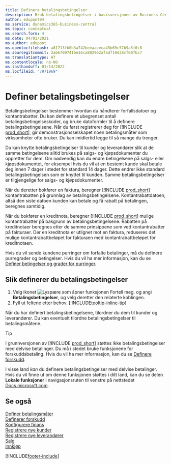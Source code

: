 ```yaml
---
title: Definere betalingsbetingelser
description: Bruk betalingsbetingelser i basisversjonen av Business Central til å håndtere forfallsdatoer og kontantrabatter.
author: edupont04
ms.service: dynamics365-business-central
ms.topic: conceptual
ms.search.form: 4
ms.date: 04/01/2021
ms.author: edupont
ms.openlocfilehash: a81713fb0b3a742beeaaceca45b69c57b9a5f0c8
ms.sourcegitcommit: 2ab6709741be16ca8029e2afadf19d28cf00fbc7
ms.translationtype: HT
ms.contentlocale: nb-NO
ms.lasthandoff: 01/14/2022
ms.locfileid: "7971969"
---
```

# <a name="set-up-payment-terms"></a>Definer betalingsbetingelser

Betalingsbetingelser bestemmer hvordan du håndterer forfallsdatoer og kontantrabatter. Du kan definere et ubegrenset antall betalingsbetingelseskoder, og bruke datoformler til å definere betalingsbetingelsene. Når du først registrerer deg for [!INCLUDE [prod_short](includes/prod_short.md)], gir demonstrasjonsselskapet noen betalingsmåter som virksomheter ofte bruker. Du kan imidlertid legge til så mange du trenger.  

Du kan knytte betalingsbetingelser til kunder og leverandører slik at de samme betingelsene alltid brukes på salgs- og kjøpsdokumenter du oppretter for dem. Om nødvendig kan du endre betingelsene på salgs- eller kjøpsdokumentet, for eksempel hvis du vil at en bestemt kunde skal betale deg innen 7 dager i stedet for standard 14 dager. Dette endrer ikke standard betalingsbetingelsen som er knyttet til kunden. Samme betalingsbetingelser er tilgjengelige for salgs- og kjøpsdokumenter.

Når du deretter bokfører en faktura, beregner [!INCLUDE [prod_short](includes/prod_short.md)] kontantrabatten på grunnlag av betalingsbetingelsene. Kontantrabattdatoen, altså den siste datoen kunden kan betale og få rabatt på betalingen, beregnes samtidig.  

Når du bokfører en kreditnota, beregner [!INCLUDE [prod_short](includes/prod_short.md)] mulige kontantrabatter på bakgrunn av betalingsbetingelsene. Rabatten på kreditnotaer beregnes etter de samme prinsippene som ved kontantrabatter på fakturaer. Der en kreditnota er utlignet mot en faktura, reduseres det mulige kontantrabattbeløpet for fakturaen med kontantrabattbeløpet for kreditnotaen.  

Hvis du vil sende kundene purringer om forfalte betalinger, må du definere purregrader og betingelser. Hvis du vil ha mer informasjon, kan du se [Definer betingelser og grader for purringer](finance-setup-reminders.md).  

## <a name="to-set-up-payment-terms"></a>Slik definerer du betalingsbetingelser

1. Velg ikonet ![Lyspære som åpner funksjonen Fortell meg.](media/ui-search/search_small.png "Fortell hva du vil gjøre") og angi **Betalingsbetingelser**, og velg deretter den relaterte koblingen.  
2. Fyll ut feltene etter behov. [!INCLUDE[tooltip-inline-tip](includes/tooltip-inline-tip_md.md)]  

Når du har definert betalingsbetingelsene, tilordner du dem til kunder og leverandører. Du kan eventuelt tilordne betalingsbetingelser til betalingsmåtene.  

> [!TIP]
> I grunnversjonen av [!INCLUDE [prod_short](includes/prod_short.md)] støttes ikke betalingsbetingelser med delvise betalinger. Du må i stedet bruke funksjonene for forskuddsbetaling. Hvis du vil ha mer informasjon, kan du se [Definere forskudd](finance-set-up-prepayments.md).
>
> I visse land *kan* du definere betalingsbetingelser med delvise betalinger. Hvis du vil finne ut om denne funksjonen støttes i ditt land, kan du se delen **Lokale funksjoner** i navigasjonsruten til venstre på nettstedet [Docs.microsoft.com](about-localization.md).

## <a name="see-also"></a>Se også

[Definer betalingsmåter](finance-payment-methods.md)  
[Definerer forskudd](finance-set-up-prepayments.md)  
[Konfigurere finans](finance-setup-finance.md)  
[Registrere nye kunder](sales-how-register-new-customers.md)  
[Registrere nye leverandører](purchasing-how-register-new-vendors.md)  
[Salg](sales-manage-sales.md)  
[Innkjøp](purchasing-manage-purchasing.md)  


[!INCLUDE[footer-include](includes/footer-banner.md)]